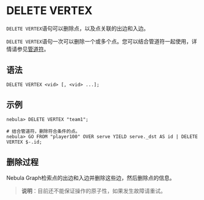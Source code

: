 # DELETE VERTEX

`DELETE VERTEX`语句可以删除点，以及点关联的出边和入边。

`DELETE VERTEX`语句一次可以删除一个或多个点。您可以结合管道符一起使用，详情请参见[管道符](../5.operators/4.pipe.md)。

## 语法

```ngql
DELETE VERTEX <vid> [, <vid> ...];
```

## 示例

```ngql
nebula> DELETE VERTEX "team1";
```

```ngql
# 结合管道符，删除符合条件的点。
nebula> GO FROM "player100" OVER serve YIELD serve._dst AS id | DELETE VERTEX $-.id;
```

## 删除过程

Nebula Graph检索点的出边和入边并删除这些边，然后删除点的信息。

>**说明**：目前还不能保证操作的原子性，如果发生故障请重试。
